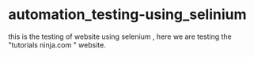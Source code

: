 # automation_testing-using_selinium
this is the testing of website using selenium ,
here we are testing the "tutorials ninja.com " website.
